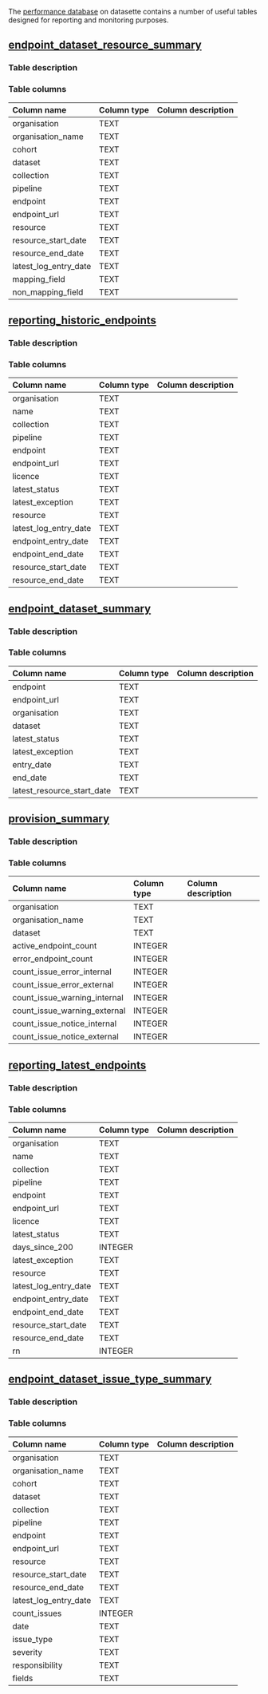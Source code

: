 
The [performance database](https://datasette.planning.data.gov.uk/performance/) on datasette contains a number of useful tables designed for reporting and monitoring purposes. 

## [endpoint_dataset_resource_summary](https://datasette.planning.data.gov.uk/performance/endpoint_dataset_resource_summary)
### Table description

### Table columns
| Column name   | Column type   | Column description   |
| :-------- | :--------- | :---------- |
| organisation | TEXT |    |
| organisation_name | TEXT |    |
| cohort | TEXT |    |
| dataset | TEXT |    |
| collection | TEXT |    |
| pipeline | TEXT |    |
| endpoint | TEXT |    |
| endpoint_url | TEXT |    |
| resource | TEXT |    |
| resource_start_date | TEXT |    |
| resource_end_date | TEXT |    |
| latest_log_entry_date | TEXT |    |
| mapping_field | TEXT |    |
| non_mapping_field | TEXT |    |



## [reporting_historic_endpoints](https://datasette.planning.data.gov.uk/performance/reporting_historic_endpoints)
### Table description

### Table columns
| Column name   | Column type   | Column description   |
| :-------- | :--------- | :---------- |
| organisation | TEXT |    |
| name | TEXT |    |
| collection | TEXT |    |
| pipeline | TEXT |    |
| endpoint | TEXT |    |
| endpoint_url | TEXT |    |
| licence | TEXT |    |
| latest_status | TEXT |    |
| latest_exception | TEXT |    |
| resource | TEXT |    |
| latest_log_entry_date | TEXT |    |
| endpoint_entry_date | TEXT |    |
| endpoint_end_date | TEXT |    |
| resource_start_date | TEXT |    |
| resource_end_date | TEXT |    |



## [endpoint_dataset_summary](https://datasette.planning.data.gov.uk/performance/endpoint_dataset_summary)
### Table description

### Table columns
| Column name   | Column type   | Column description   |
| :-------- | :--------- | :---------- |
| endpoint | TEXT |    |
| endpoint_url | TEXT |    |
| organisation | TEXT |    |
| dataset | TEXT |    |
| latest_status | TEXT |    |
| latest_exception | TEXT |    |
| entry_date | TEXT |    |
| end_date | TEXT |    |
| latest_resource_start_date | TEXT |    |



## [provision_summary](https://datasette.planning.data.gov.uk/performance/provision_summary)
### Table description

### Table columns
| Column name   | Column type   | Column description   |
| :-------- | :--------- | :---------- |
| organisation | TEXT |    |
| organisation_name | TEXT |    |
| dataset | TEXT |    |
| active_endpoint_count | INTEGER |    |
| error_endpoint_count | INTEGER |    |
| count_issue_error_internal | INTEGER |    |
| count_issue_error_external | INTEGER |    |
| count_issue_warning_internal | INTEGER |    |
| count_issue_warning_external | INTEGER |    |
| count_issue_notice_internal | INTEGER |    |
| count_issue_notice_external | INTEGER |    |



## [reporting_latest_endpoints](https://datasette.planning.data.gov.uk/performance/reporting_latest_endpoints)
### Table description

### Table columns
| Column name   | Column type   | Column description   |
| :-------- | :--------- | :---------- |
| organisation | TEXT |    |
| name | TEXT |    |
| collection | TEXT |    |
| pipeline | TEXT |    |
| endpoint | TEXT |    |
| endpoint_url | TEXT |    |
| licence | TEXT |    |
| latest_status | TEXT |    |
| days_since_200 | INTEGER |    |
| latest_exception | TEXT |    |
| resource | TEXT |    |
| latest_log_entry_date | TEXT |    |
| endpoint_entry_date | TEXT |    |
| endpoint_end_date | TEXT |    |
| resource_start_date | TEXT |    |
| resource_end_date | TEXT |    |
| rn | INTEGER |    |



## [endpoint_dataset_issue_type_summary](https://datasette.planning.data.gov.uk/performance/endpoint_dataset_issue_type_summary)
### Table description

### Table columns
| Column name   | Column type   | Column description   |
| :-------- | :--------- | :---------- |
| organisation | TEXT |    |
| organisation_name | TEXT |    |
| cohort | TEXT |    |
| dataset | TEXT |    |
| collection | TEXT |    |
| pipeline | TEXT |    |
| endpoint | TEXT |    |
| endpoint_url | TEXT |    |
| resource | TEXT |    |
| resource_start_date | TEXT |    |
| resource_end_date | TEXT |    |
| latest_log_entry_date | TEXT |    |
| count_issues | INTEGER |    |
| date | TEXT |    |
| issue_type | TEXT |    |
| severity | TEXT |    |
| responsibility | TEXT |    |
| fields | TEXT |    |



